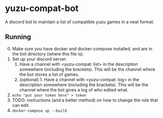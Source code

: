 # yuzu-compat-bot
A discord bot to maintain a list of compatible yuzu games in a neat format.

## Running

0. Make sure you have docker and docker-compose installed, and are in the bot directory (where this file is).
1. Set up your discord server:
    1. Have a channel with \<yuzu-compat: list> in the description somewhere (including the brackets). This will be the channel where the bot stores a list of games.
    2. (optional) 1. Have a channel with \<yuzu-compat: log> in the description somewhere (including the brackets). This will be the channel where the bot gives a log of who edited what. 
2. `echo "put your token here" > token`
3. TODO: instructions (and a better method) on how to change the role that can edit. 
3. `docker-compose up --build`
